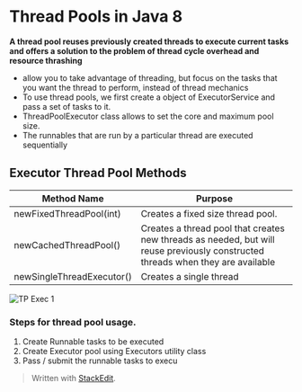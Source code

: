 # Thread Pools in Java 8

**A thread pool reuses previously created threads to execute current tasks and offers a solution to the problem of thread cycle overhead and resource thrashing**

* allow you to take advantage of threading, but focus on the tasks that you want the thread to perform, instead of thread mechanics
* To use thread pools, we first create a object of ExecutorService and pass a set of tasks to it. 
* ThreadPoolExecutor class allows to set the core and maximum pool size.
* The runnables that are run by a particular thread are executed sequentially

## Executor Thread Pool Methods
| Method Name | Purpose | 
|--|--|
| newFixedThreadPool(int)	| Creates a fixed size thread pool.	|	
| newCachedThreadPool() | Creates a thread pool that creates new                                   threads as needed, but will reuse previously                                   constructed threads when they are available|
| newSingleThreadExecutor() | Creates a single thread | 

![TP Exec 1](http://cdncontribute.geeksforgeeks.org/wp-content/uploads/tprun1.jpg)

### Steps for thread pool usage.
1. Create Runnable tasks to be executed
2. Create Executor pool using Executors utility class
3. Pass / submit the runnable tasks to execu
> Written with [StackEdit](https://stackedit.io/).
<!--stackedit_data:
eyJoaXN0b3J5IjpbLTE5Nzk5ODA2MDUsLTQ3OTczMTA1LC0xMz
k5MDkxNjA2LDQ5ODE0MTcyMl19
-->